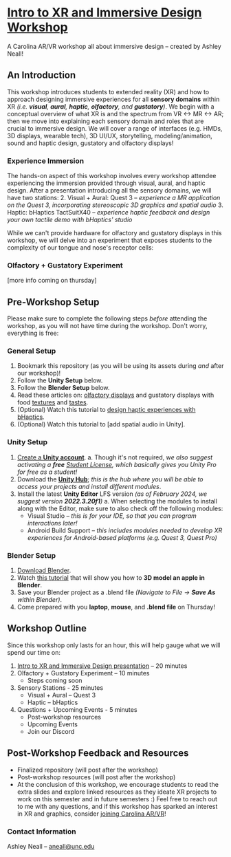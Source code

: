 # [Intro to XR and Immersive Design Workshop](https://www.canva.com/design/DAF9Gsls4E0/9CNn6o1Oj7PtVaTisZNbSQ/view?utm_content=DAF9Gsls4E0&utm_campaign=designshare&utm_medium=link&utm_source=editor)
A Carolina AR/VR workshop all about immersive design – created by Ashley Neall!

## An Introduction
This workshop introduces students to extended reality (XR) and how to approach designing immersive experiences for all **sensory domains** within XR _(i.e. **visual**, **aural**, **haptic**, **olfactory**, and **gustatory**)_. We begin with a conceptual overview of what XR is and the spectrum from VR <-> MR <-> AR; then we move into explaining each sensory domain and roles that are crucial to immersive design. We will cover a range of interfaces (e.g. HMDs, 3D displays, wearable tech), 3D UI/UX, storytelling, modeling/animation, sound and haptic design, gustatory and olfactory displays! 

### Experience Immersion
The hands-on aspect of this workshop involves every workshop attendee experiencing the immersion provided through visual, aural, and haptic design. After a presentation introducing all the sensory domains, we will have two stations:
  2. Visual + Aural: Quest 3 – _experience a MR application on the Quest 3, incorporating stereoscopic 3D graphics and spatial audio_
  3. Haptic: bHaptics TactSuitX40 – _experience haptic feedback and design your own tactile demo with bHaptics' studio_

While we can't provide hardware for olfactory and gustatory displays in this workshop, we will delve into an experiment that exposes students to the complexity of our tongue and nose's receptor cells:

### Olfactory + Gustatory Experiment
[more info coming on thursday]

## Pre-Workshop Setup
Please make sure to complete the following steps *before* attending the workshop, as you will not have time during the workshop. Don't worry, everything is free:
### General Setup
1. Bookmark this repository (as you will be using its assets during _and_ after our workshop)!
2. Follow the **Unity Setup** below.
3. Follow the **Blender Setup** below. 
4. Read these articles on: [olfactory displays](https://venturebeat.com/game-development/aromajoin-unveils-scent-based-xr-devices-at-ces-2024/) and gustatory displays with food [textures](https://dl.acm.org/doi/10.1145/2971763.2971792) and [tastes](https://www.npr.org/sections/alltechconsidered/2013/12/10/250001919/the-digital-lollipop-you-can-literally-taste-the-innovation).
5. (Optional) Watch this tutorial to [design haptic experiences with bHaptics](https://www.youtube.com/watch?v=Pyq9GHdchzc).
6. (Optional) Watch this tutorial to [add spatial audio in Unity].

### Unity Setup
1. [Create a **Unity account**](https://id.unity.com/en/conversations/6d52083b-3d3a-4285-a1c5-ecb2119170d1001f). 
 a. Though it's not required, _we also suggest activating a **free** [Student License](https://unity.com/products/unity-student), which basically gives you Unity Pro for free as a student!_
2. Download the [**Unity Hub**](https://unity.com/download); _this is the hub where you will be able to access your projects and install different modules_.
3. Install the latest **Unity Editor** LFS version _(as of February 2024, we suggest version **2022.3.20f1**)_
  a. When selecting the modules to install along with the Editor, make sure to also check off the following modules:
    * Visual Studio – _this is for your IDE, so that you can program interactions later!_
    * Android Build Support – _this includes modules needed to develop XR experiences for Android-based platforms (e.g. Quest 3, Quest Pro)_
### Blender Setup
1. [Download Blender](https://www.blender.org/download/).
2. Watch [this tutorial](https://youtube.com/shorts/5jTSx0Teo7c?si=FPazp8UI7_KD9KFX) that will show you how to **3D model an apple in Blender**.
3. Save your Blender project as a .blend file _(Navigate to File -> **Save As** within Blender)_.
4. Come prepared with you **laptop**, **mouse**, and **.blend file** on Thursday!

## Workshop Outline
Since this workshop only lasts for an hour, this will help gauge what we will spend our time on:
1. [Intro to XR and Immersive Design presentation](https://www.canva.com/design/DAF9Gsls4E0/9CNn6o1Oj7PtVaTisZNbSQ/view?utm_content=DAF9Gsls4E0&utm_campaign=designshare&utm_medium=link&utm_source=editor) – 20 minutes
2. Olfactory + Gustatory Experiment – 10 minutes
   * Steps coming soon
4. Sensory Stations - 25 minutes
   * Visual + Aural – Quest 3
   * Haptic – bHaptics
5. Questions + Upcoming Events - 5 minutes
   * Post-workshop resources
   * Upcoming Events
   * Join our Discord


## Post-Workshop Feedback and Resources
* Finalized repository (will post after the workshop)
* Post-workshop resources (will post after the workshop)
* At the conclusion of this workshop, we encourage students to read the extra slides and explore linked resources as they ideate XR projects to work on this semester and in future semesters :) Feel free to reach out to me with any questions, and if this workshop has sparked an interest in XR and graphics, consider [joining Carolina AR/VR](https://linktr.ee/carvr)!

### Contact Information
Ashley Neall – aneall@unc.edu
